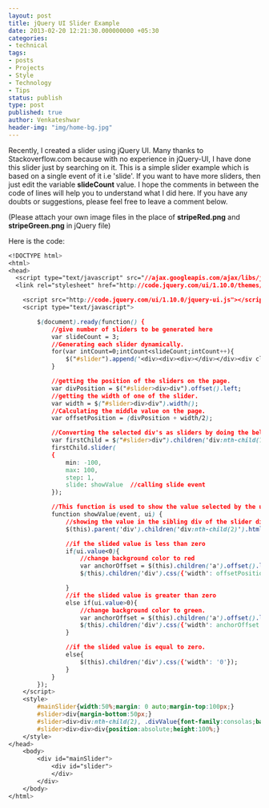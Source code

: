```yaml
---
layout: post
title: jQuery UI Slider Example
date: 2013-02-20 12:21:30.000000000 +05:30
categories:
- technical
tags:
- posts
- Projects
- Style
- Technology
- Tips
status: publish
type: post
published: true
author: Venkateshwar
header-img: "img/home-bg.jpg"
---
```

<p>Recently, I created a slider using jQuery UI. Many thanks to Stackoverflow.com because with no experience in jQuery-UI, I have done this slider just by searching on it. This is a simple slider example which is based on a single event of it i.e 'slide'. If you want to have more sliders, then just edit the variable <strong>slideCount</strong> value. I hope the comments in between the code of lines will help you to understand what I did here. If you have any doubts or suggestions, please feel free to leave a comment below.</p>
<p>(Please attach your own image files in the place of <strong>stripeRed.png</strong> and <strong>stripeGreen.png</strong> in jQuery file)</p>
<p>Here is the code:</p>

```css
<!DOCTYPE html>
<html>
<head>
  <script type="text/javascript" src="//ajax.googleapis.com/ajax/libs/jquery/1.9.0/jquery.min.js"></script>
  <link rel="stylesheet" href="http://code.jquery.com/ui/1.10.0/themes/base/jquery-ui.css" type="text/css"/>

	<script src="http://code.jquery.com/ui/1.10.0/jquery-ui.js"></script>
	<script type="text/javascript">

		$(document).ready(function() {
			//give number of sliders to be generated here
			var slideCount = 3;
			//Generating each slider dynamically.
			for(var intCount=0;intCount<slideCount;intCount++){
				$("#slider").append('<div><div><div></div></div><div class="divValue">0</div></div>')
			}

			//getting the position of the sliders on the page.
			var divPosition = $("#slider>div>div").offset().left;
			//getting the width of one of the slider.
			var width = $("#slider>div>div").width();
			//Calculating the middle value on the page.
			var offsetPosition = (divPosition + width/2);

			//Converting the selected div's as sliders by doing the below code.
			var firstChild = $("#slider>div").children('div:nth-child(1)');
			firstChild.slider(
		  	{
		    	min: -100,
		    	max: 100,
		      	step: 1,
		      	slide: showValue  //calling slide event
		  	});

		  	//This function is used to show the value selected by the user in the range of -100 to 100.
		  	function showValue(event, ui) {
		  		//showing the value in the sibling div of the slider div which value has been changed.
			  	$(this).parent('div').children('div:nth-child(2)').html(ui.value);

			  	//if the slided value is less than zero
			 	if(ui.value<0){
			  		//change background color to red
			  		var anchorOffset = $(this).children('a').offset().left;
			  		$(this).children('div').css({'width': offsetPosition - anchorOffset,'right':divPosition - 10,'background-image':'url("images/stripeRed.png")','left':'auto'});

			  	}
			  	//if the slided value is greater than zero
			  	else if(ui.value>0){
			  		//change background color to green.
					var anchorOffset = $(this).children('a').offset().left;
			  		$(this).children('div').css({'width': anchorOffset - offsetPosition,'left':divPosition - 5,'background-image':'url("images/stripeGreen.png")','right':'auto'});
			  	}

			  	//if the slided value is equal to zero.
			  	else{
			  		$(this).children('div').css({'width': '0'});
			    }
		  	}
		});
	</script>
	<style>
		#mainSlider{width:50%;margin: 0 auto;margin-top:100px;}
		#slider>div{margin-bottom:50px;}
		#slider>div>div:nth-child(2), .divValue{font-family:consolas;background-color:silver;border:1px solid gray;width:75px;border-radius:15px;text-align:center;margin-top:5px;}
		#slider>div>div>div{position:absolute;height:100%;}
	</style>
</head>
	<body>
		<div id="mainSlider">
			<div id="slider">
			</div>
		</div>
	</body>
</html>
```
